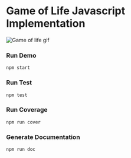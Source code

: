 # Game of Life Javascript Implementation

![Game of life gif](http://res.cloudinary.com/juancrg90/image/upload/c_scale,w_800/v1467653237/GOL_ec25n0.gif)

### Run Demo
```
npm start
```

### Run Test
```
npm test
```

### Run Coverage
```
npm run cover
```

### Generate Documentation
```
npm run doc
```
